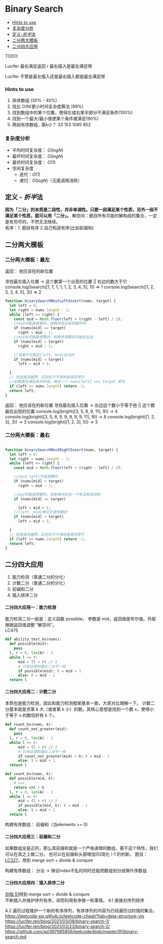 # Binary Search

- [Hints to use](#Hints-to-use)
- [复杂度分析](#复杂度分析)
- [定义-*折半*法](#定义-折半法)
- [二分两大模板](#二分两大模板)
- [二分四大应用](#二分四大应用)


TODO:

Lucifer 
最右满足返回 r   最右插入是最左满足呀

Lucifer 
不管是最左插入还是最右插入都是最左满足呀



### Hints to use

1. 排序数组 (30% - 40%)
2. 找比 O(N)更小时间复杂度算法 (99%)
3. 找到数组中的某个位置，使得左或右某半部分不满足条件(100%)
4. 找到一个最大/最小值使某个条件被满足(90%)
5. 两段有序数组,. 第k小？
33 153 1095 852
### 复杂度分析

- 平均时间复杂度： $O(logN)$
- 最坏时间复杂度： $O(logN)$
- 最优时间复杂度： $O(1)$
- 空间复杂度
  - 迭代：$O(1)$
  - 递归：$O(logN)$（无尾调用消除）

## 定义 - *折半*法
**因为「二分」的本质是二段性，并非单调性。只要一段满足某个性质，另外一段不满足某个性质，就可以用「二分」。**
解空间：题目所有可能的解构成的集合，一定是有穷尽的，不然无法继续。  
有序：1. 题目有序 2.自己构造有序(比如前缀和)

## 二分两大模板


### 二分两大模板：最左
返回： 他应该在的新位置

寻找最左插入位置 -> 这个数第一个出现的位置 || 右边的数大于它
console.log(lsearch([1, 1, 1, 1, 1, 2, 3, 4, 5], 1)) => 1
console.log(lsearch([1, 2, 3, 3, 4, 5], 3)) => 2

```JavaScript
function binarySearchMostLeftInsert(nums, target) {
  let left = 0;
  let right = nums.length - 1;
  while (left <= right) {
    const mid = Math.floor(left + (right - left) / 2);
    //mid可能是想要的，但再找找还有想要的吗
    if (nums[mid] == target)
      right = mid - 1;
    //mid有可能是想要的，但更多想要的可能在左边
    if (nums[mid] > target)
      right = mid - 1;

    //答案不可能在[left, mid]区间内
    if (nums[mid] < target)
      left = mid + 1;

  }
  // 检查是否越界，区别在于不用检查是否等于
  //如果要找满足条件的值，再加一个 nums[left] === target 即可
  if (left >= nums.length) return -1;
  return left;
}
```
返回： 他应该在的新位置
寻找最右插入位置 -> 左边这个数小于等于他 || 这个数最后出现的位置
console.log(bright([3, 5, 8, 9, 11], 9)) -> 4
console.log(bright([3, 5, 8, 9, 9, 9, 9, 9, 11], 9)) -> 8
console.log(bright([1, 2, 3], 3)) -> 3 
console.log(bright([1, 2, 3], 5)) -> 3 

### 二分两大模板：最右
```JavaScript

function binarySearchMostRightInsert(nums, target) {
  let left = 0;
  let right = nums.length - 1;
  while (left <= right) {
    const mid = Math.floor(left + (right - left) / 2);

    //[mid,left]不是想要的
    if (nums[mid] > target)
      right = mid - 1;

    //mid可能是想要的，但是再向右找一下有没有其他的
    if (nums[mid] == target)

      left = mid + 1;
    //[left, mid]绝对不是想要的
    if (nums[mid] < target)
      left = mid + 1;

  }
  // 检查是否越界，区别在于不用检查是否等于
  if (left >= nums.length) return -1;
  return left;
}
```

## 二分四大应用

1. 能力检测（普通二分的分化）
2. 计数二分（普通二分的分化）
3. 前缀和二分
4. 插入排序二分

#### 二分四大应用一：能力检测

能力检测二分一般是：定义函数 possible， 参数是 mid，返回值是布尔值。外层根据返回值调整 “解空间”。  
LC475

```Python
def ability_test_bs(nums):
  def possible(mid):
    pass
  l, r = 0, len(A) - 1
  while l <= r:
      mid = (l + r) // 2
      # 只有这里和最左二分不一样
      if possible(mid): l = mid + 1
      else: r = mid - 1
  return l
```

#### 二分四大应用二：计数二分

本质也是能力检测，因此和能力检测框架基本一致，大家对比理解一下。
计数二分基本就是求第 k 大（或者第 k 小）的数。其核心思想是找到一个数 x，使得小于等于 x 的数恰好有 k 个。
```Python
def count_bs(nums, k):
  def count_not_greater(mid):
    pass
  l, r = 0, len(A) - 1
  while l <= r:
      mid = (l + r) // 2
      # 只有这里和最左二分不一样
      if count_not_greater(mid) > k: r = mid - 1
      else: l = mid + 1
  return l
```

```Python
def count_bs(nums, k):
  def possible(mid, k):
    # xxx
    return cnt > k
  l, r = 0, len(A) - 1
  while l <= r:
      mid = (l + r) // 2
      if possible(mid, k): r = mid - 1
      else: l = mid + 1
  return l
```

构建有序数组： 前缀和（当elements >= 0)
#### 二分四大应用三：前缀和二分

如果数组全是正的，那么其前缀和就是一个严格递增的数组，基于这个特性，我们可以在其之上做二分。
也可以在前缀和头部增加[0]简化 i-1 的判断。
题目： [LC327](https://leetcode-cn.com/problems/count-of-range-sum/)，用到 merge sort + divide & conqure

构建有序数组： 分治 -> 保证index不乱的同时还能把数组划分成俩升序数组
#### 二分四大应用四：插入排序二分

[剑指 51](https://leetcode-cn.com/problems/shu-zu-zhong-de-ni-xu-dui-lcof/)用到 merge sort + divide & conqure  
不断插入并维护序列有序，进而利用有序做一些事情。
4.1 直接对序列排序

4.2 遍历过程维护一个新的有序序列，有序序列的内容为已经遍历过的值的集合。
https://leetcode-pp.github.io/leetcode-cheat/?tab=data-structure-vis
https://lucifer.ren/blog/2021/03/08/binary-search-1/
https://lucifer.ren/blog/2021/03/23/binary-search-2/
https://github.com/azl397985856/leetcode/blob/master/91/binary-search.md
